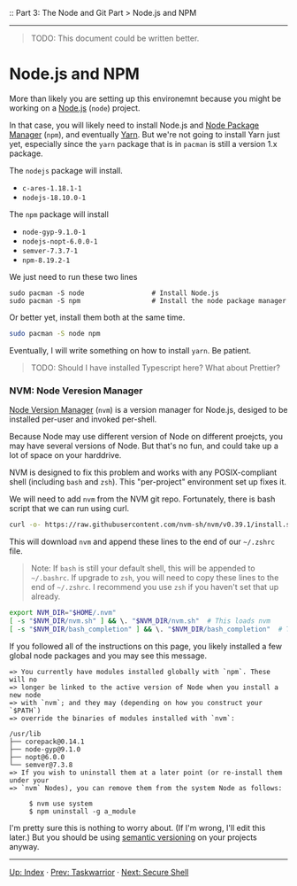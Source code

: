 :: Part 3: The Node and Git Part > Node.js and NPM

---

> TODO: This document could be written better.

# Node.js and NPM

More than likely you are setting up this environemnt because you might be working on a [Node.js](https://nodejs.org/) (`node`) project.  

In that case, you will likely need to install Node.js and [Node Package Manager](https://www.npmjs.com/) (`npm`), and eventually [Yarn](https://yarnpkg.com/).
But we're not going to install Yarn just yet, especially since the `yarn` package that is in `pacman` is still a version 1.x package.

The `nodejs` package will install.
- `c-ares-1.18.1-1`
- `nodejs-18.10.0-1`

The `npm` package will install
- `node-gyp-9.1.0-1`
- `nodejs-nopt-6.0.0-1`
- `semver-7.3.7-1`
- `npm-8.19.2-1`

We just need to run these two lines

```
sudo pacman -S node					# Install Node.js
sudo pacman -S npm					# Install the node package manager
```

Or better yet, install them both at the same time.

```bash
sudo pacman -S node npm
```

Eventually, I will write something on how to install `yarn`. Be patient.

> TODO: Should I have installed Typescript here? What about Prettier?

### NVM: Node Veresion Manager

[Node Version Manager](https://github.com/nvm-sh/nvm) (`nvm`) is a version manager for Node.js, desiged to be installed per-user and invoked per-shell.

Because Node may use different version of Node on different proejcts, you may have several versions of Node. But that's no fun, and could take up a lot of space on your harddrive.

NVM is designed to fix this problem and works with any POSIX-compliant shell (including `bash` and `zsh`). This "per-project" environment set up fixes it.

We will need to add `nvm` from the NVM git repo. Fortunately, there is bash script that we can run using curl.

```bash
curl -o- https://raw.githubusercontent.com/nvm-sh/nvm/v0.39.1/install.sh | bash
```

This will download `nvm` and append these lines to the end of our `~/.zshrc` file.

> Note: If `bash` is still your default shell, this will be appended to `~/.bashrc`. If upgrade to `zsh`, you will need to copy these lines to the end of `~/.zshrc`.  I recommend you use `zsh` if you haven't set that up already.

```bash
export NVM_DIR="$HOME/.nvm"
[ -s "$NVM_DIR/nvm.sh" ] && \. "$NVM_DIR/nvm.sh"  # This loads nvm
[ -s "$NVM_DIR/bash_completion" ] && \. "$NVM_DIR/bash_completion"  # This loads nvm bash_completion
```

If you followed all of the instructions on this page, you likely installed a few global node packages and you may see this message.

```
=> You currently have modules installed globally with `npm`. These will no
=> longer be linked to the active version of Node when you install a new node
=> with `nvm`; and they may (depending on how you construct your `$PATH`)
=> override the binaries of modules installed with `nvm`:

/usr/lib
├── corepack@0.14.1
├── node-gyp@9.1.0
├── nopt@6.0.0
└── semver@7.3.8
=> If you wish to uninstall them at a later point (or re-install them under your
=> `nvm` Nodes), you can remove them from the system Node as follows:

     $ nvm use system
     $ npm uninstall -g a_module
```

I'm pretty sure this is nothing to worry about. (If I'm wrong, I'll edit this later.)  But you should be using [semantic versioning](https://semver.org/) on your projects anyway.

---
[Up: Index](../00-START_HERE.md) &middot;
[Prev: Taskwarrior](../Part2/04-Taskwarrior.md) &middot;
[Next: Secure Shell](02-SSH.md)


